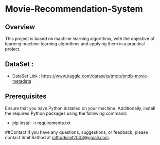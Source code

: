 # Movie-Recommendation-System

## Overview
This project is based on machine learning algorithms, with the objective of learning machine learning algorithms and applying them in a practical project.

## DataSet :
- DataSet Link : https://www.kaggle.com/datasets/tmdb/tmdb-movie-metadata 

## Prerequisites
Ensure that you have Python installed on your machine. Additionally, install the required Python packages using the following command:
- pip install -r requirements.txt

##Contact
If you have any questions, suggestions, or feedback, please contact Smit Rathod at rathodsmit2003@gmail.com.
